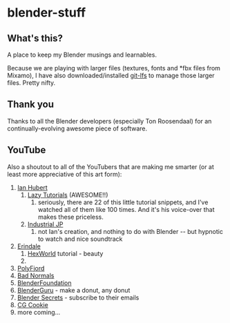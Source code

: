 # blender-stuff

## What's this?

A place to keep my Blender musings and learnables. 

Because we are playing with larger files (textures, fonts and *fbx files from Mixamo), I have also downloaded/installed [git-lfs](https://git-lfs.github.com/) to manage those larger files. Pretty nifty.

## Thank you

Thanks to all the Blender developers (especially Ton Roosendaal) for an continually-evolving awesome piece of software.

## YouTube

Also a shoutout to all of the YouTubers that are making me smarter (or at least more appreciative of this art form):

1. [Ian Hubert](<https://www.youtube.com/c/mrdodobird>)
   1. [Lazy Tutorials](<https://www.youtube.com/playlist?list=PL4Dq5VyfewIxxjzS34k2NES_PuDUIjRcY>) (AWESOME!!)
      1. seriously, there are 22 of this little tutorial snippets, and I've watched all of them like 100 times. And it's his voice-over that makes these priceless.
   2. [Industrial JP](<https://www.youtube.com/watch?v=fpjN_ZwiEvo&list=PL4Dq5VyfewIyGpbporCr9I2GiHXJ0Dqed>)
      1. not Ian's creation, and nothing to do with Blender -- but hypnotic to watch and nice soundtrack
2. [Erindale](<https://www.youtube.com/c/Erindale>)
   1. [HexWorld](https://www.youtube.com/watch?v=EboNtLKn_m8) tutorial - beauty
   2. 
3. [PolyFjord](<https://www.youtube.com/c/Polyfjord>)
4. [Bad Normals](https://www.youtube.com/c/BadNormals)
5. [BlenderFoundation](<https://www.youtube.com/c/BlenderFoundation>)
6. [BlenderGuru](<https://www.youtube.com/c/BlenderGuruOfficial>) - make a donut, any donut
7. [Blender Secrets](https://www.youtube.com/c/BlenderSecrets) - subscribe to their emails
8. [CG Cookie](https://www.youtube.com/c/CGCookieBlender)
9.  more coming...
